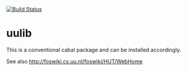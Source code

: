 [![Build Status](https://travis-ci.org/UU-ComputerScience/uulib.svg?branch=master)](https://travis-ci.org/UU-ComputerScience/uulib)

uulib
=====

This is a conventional cabal package and can be
installed accordingly.

See also http://foswiki.cs.uu.nl/foswiki/HUT/WebHome
